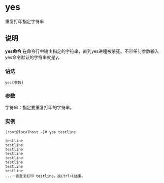 yes
===

重复打印指定字符串

## 说明

**yes命令** 在命令行中输出指定的字符串，直到yes进程被杀死。不带任何参数输入yes命令默认的字符串就是y。

### 语法  

```
yes(参数)
```

### 参数  

字符串：指定要重复打印的字符串。

### 实例  

```
[root@localhost ~]# yes testline

testline
testline
testline
testline
testline
testline
testline
testline
...一直重复打印 testline，按Ctrl+C结束。
```


